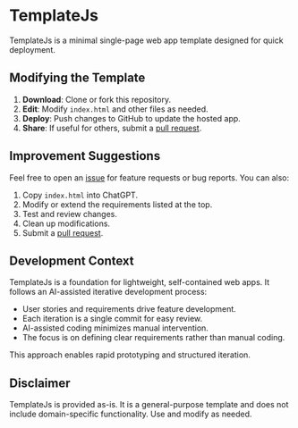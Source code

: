 # TemplateJs

TemplateJs is a minimal single-page web app template designed for quick deployment. 

## Modifying the Template

1. **Download**: Clone or fork this repository.
2. **Edit**: Modify `index.html` and other files as needed.
3. **Deploy**: Push changes to GitHub to update the hosted app.
4. **Share**: If useful for others, submit a [pull request](https://github.com/cs-util/TemplateJs/pulls).

## Improvement Suggestions

Feel free to open an [issue](https://github.com/cs-util/TemplateJs/issues) for feature requests or bug reports. You can also:
1. Copy `index.html` into ChatGPT.
2. Modify or extend the requirements listed at the top.
3. Test and review changes.
4. Clean up modifications.
5. Submit a [pull request](https://github.com/cs-util/TemplateJs/pulls).

## Development Context

TemplateJs is a foundation for lightweight, self-contained web apps.
It follows an AI-assisted iterative development process:

- User stories and requirements drive feature development.
- Each iteration is a single commit for easy review.
- AI-assisted coding minimizes manual intervention.
- The focus is on defining clear requirements rather than manual coding.

This approach enables rapid prototyping and structured iteration.

## Disclaimer

TemplateJs is provided as-is. It is a general-purpose template and does not include domain-specific functionality. Use and modify as needed.